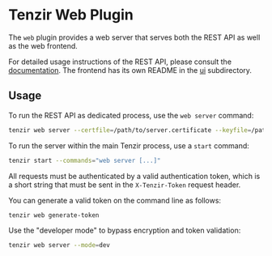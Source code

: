 # Tenzir Web Plugin

The `web` plugin provides a web server that serves both the REST API as well as
the web frontend.

For detailed usage instructions of the REST API, please consult the
[documentation][rest-api]. The frontend has its own README in the [ui](ui)
subdirectory.

[rest-api]: https://tenzir.io/docs/use/integrate/rest-api

## Usage

To run the REST API as dedicated process, use the `web server` command:

```bash
tenzir web server --certfile=/path/to/server.certificate --keyfile=/path/to/private.key
```
To run the server within the main Tenzir process, use a `start` command:

```bash
tenzir start --commands="web server [...]"
```

All requests must be authenticated by a valid authentication token, which is a
short string that must be sent in the `X-Tenzir-Token` request header.

You can generate a valid token on the command line as follows:

```bash
tenzir web generate-token
```

Use the "developer mode" to bypass encryption and token validation:

```bash
tenzir web server --mode=dev
```
